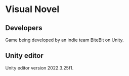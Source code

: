 # Visual Novel
## Developers
Game being developed by an indie team BiteBit on Unity.
## Unity editor
Unity editor version 2022.3.25f1.

